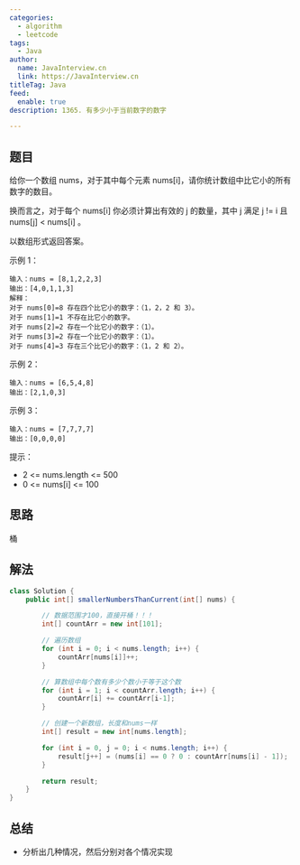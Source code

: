 ```yaml
---
categories:
  - algorithm
  - leetcode
tags:
  - Java
author: 
  name: JavaInterview.cn
  link: https://JavaInterview.cn
titleTag: Java
feed:
  enable: true
description: 1365. 有多少小于当前数字的数字

---
```


## 题目

给你一个数组 nums，对于其中每个元素 nums[i]，请你统计数组中比它小的所有数字的数目。

换而言之，对于每个 nums[i] 你必须计算出有效的 j 的数量，其中 j 满足 j != i 且 nums[j] < nums[i] 。

以数组形式返回答案。



示例 1：

    输入：nums = [8,1,2,2,3]
    输出：[4,0,1,1,3]
    解释：
    对于 nums[0]=8 存在四个比它小的数字：（1，2，2 和 3）。
    对于 nums[1]=1 不存在比它小的数字。
    对于 nums[2]=2 存在一个比它小的数字：（1）。
    对于 nums[3]=2 存在一个比它小的数字：（1）。
    对于 nums[4]=3 存在三个比它小的数字：（1，2 和 2）。
示例 2：
    
    输入：nums = [6,5,4,8]
    输出：[2,1,0,3]
示例 3：

    输入：nums = [7,7,7,7]
    输出：[0,0,0,0]


提示：

* 2 <= nums.length <= 500
* 0 <= nums[i] <= 100

## 思路

桶

## 解法
```java
class Solution {
    public int[] smallerNumbersThanCurrent(int[] nums) {

        // 数据范围才100，直接开桶！！！
        int[] countArr = new int[101];

        // 遍历数组
        for (int i = 0; i < nums.length; i++) {
            countArr[nums[i]]++;
        }

        // 算数组中每个数有多少个数小于等于这个数
        for (int i = 1; i < countArr.length; i++) {
            countArr[i] += countArr[i-1];
        }

        // 创建一个新数组，长度和nums一样
        int[] result = new int[nums.length];

        for (int i = 0, j = 0; i < nums.length; i++) {
            result[j++] = (nums[i] == 0 ? 0 : countArr[nums[i] - 1]);
        }

        return result;
    }
}

```

## 总结

- 分析出几种情况，然后分别对各个情况实现 
